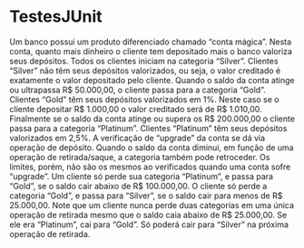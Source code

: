 # TestesJUnit

Um banco possui um produto diferenciado chamado “conta mágica”. Nesta conta, 
quanto mais dinheiro o cliente tem depositado mais o banco valoriza seus depósitos. 
Todos os clientes iniciam na categoria “Silver”. Clientes “Silver” não têm seus depósitos 
valorizados, ou seja, o valor creditado é exatamente o valor depositado pelo cliente. 
Quando o saldo da conta atinge ou ultrapassa R$ 50.000,00, o cliente passa para a 
categoria “Gold”. Clientes “Gold” têm seus depósitos valorizados em 1%. Neste caso se 
o cliente depositar R$ 1.000,00 o valor creditado será de R$ 1.010,00. Finalmente se o 
saldo da conta atinge ou supera os R$ 200.000,00 o cliente passa para a categoria 
“Platinum”. Clientes “Platinum” têm seus depósitos valorizados em 2,5%. A verificação 
de “upgrade” da conta se dá via operação de depósito.
Quando o saldo da conta diminui, em função de uma operação de retirada/saque, a 
categoria também pode retroceder. Os limites, porém, não são os mesmos ao 
verificados quando uma conta sofre “upgrade”. Um cliente só perde sua categoria 
“Platinum”, e passa para “Gold”, se o saldo cair abaixo de R$ 100.000,00. O cliente só 
perde a categoria “Gold”, e passa para “Silver”, se o saldo cair para menos de R$ 
25.000,00. Note que um cliente nunca perde duas categorias em uma única operação 
de retirada mesmo que o saldo caia abaixo de R$ 25.000,00. Se ele era “Platinum”, cai 
para “Gold”. Só poderá cair para “Silver” na próxima operação de retirada.
